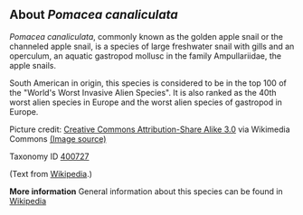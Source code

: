 **About *Pomacea canaliculata***
-------------------------
*Pomacea canaliculata*, commonly known as the golden apple snail or 
the channeled apple snail, is a species of large freshwater snail with 
gills and an operculum, an aquatic gastropod mollusc in the family 
Ampullariidae, the apple snails.

South American in origin, this species is considered to be in the top 
100 of the "World's Worst Invasive Alien Species". It is also ranked 
as the 40th worst alien species in Europe and the worst alien species 
of gastropod in Europe.


Picture credit: [Creative Commons Attribution-Share Alike 3.0](https://creativecommons.org/licenses/by-sa/3.0) via Wikimedia Commons [(Image source)](https://en.wikipedia.org/wiki/File:Pomacea_canaliculata_01.JPG)

Taxonomy ID [400727](https://www.uniprot.org/taxonomy/400727)

(Text from [Wikipedia](https://en.wikipedia.org/).)

**More information**
General information about this species can be found in [Wikipedia](https://en.wikipedia.org/wiki/Pomacea_canaliculata)
